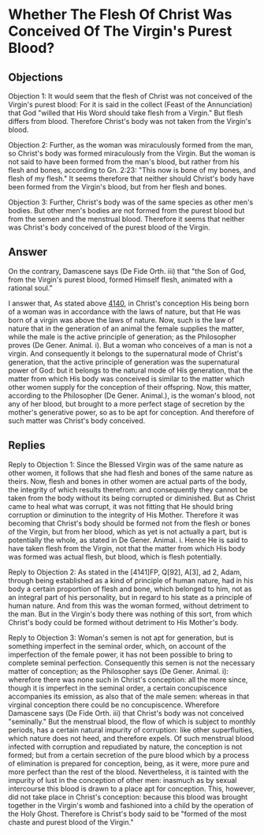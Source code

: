 # Whether The Flesh Of Christ Was Conceived Of The Virgin's Purest Blood?

## Objections

Objection 1: It would seem that the flesh of Christ was not conceived of the Virgin's purest blood: For it is said in the collect (Feast of the Annunciation) that God "willed that His Word should take flesh from a Virgin." But flesh differs from blood. Therefore Christ's body was not taken from the Virgin's blood.

Objection 2: Further, as the woman was miraculously formed from the man, so Christ's body was formed miraculously from the Virgin. But the woman is not said to have been formed from the man's blood, but rather from his flesh and bones, according to Gn. 2:23: "This now is bone of my bones, and flesh of my flesh." It seems therefore that neither should Christ's body have been formed from the Virgin's blood, but from her flesh and bones.

Objection 3: Further, Christ's body was of the same species as other men's bodies. But other men's bodies are not formed from the purest blood but from the semen and the menstrual blood. Therefore it seems that neither was Christ's body conceived of the purest blood of the Virgin.

## Answer

On the contrary, Damascene says (De Fide Orth. iii) that "the Son of God, from the Virgin's purest blood, formed Himself flesh, animated with a rational soul."

I answer that, As stated above [4140](A[4]), in Christ's conception His being born of a woman was in accordance with the laws of nature, but that He was born of a virgin was above the laws of nature. Now, such is the law of nature that in the generation of an animal the female supplies the matter, while the male is the active principle of generation; as the Philosopher proves (De Gener. Animal. i). But a woman who conceives of a man is not a virgin. And consequently it belongs to the supernatural mode of Christ's generation, that the active principle of generation was the supernatural power of God: but it belongs to the natural mode of His generation, that the matter from which His body was conceived is similar to the matter which other women supply for the conception of their offspring. Now, this matter, according to the Philosopher (De Gener. Animal.), is the woman's blood, not any of her blood, but brought to a more perfect stage of secretion by the mother's generative power, so as to be apt for conception. And therefore of such matter was Christ's body conceived.

## Replies

Reply to Objection 1: Since the Blessed Virgin was of the same nature as other women, it follows that she had flesh and bones of the same nature as theirs. Now, flesh and bones in other women are actual parts of the body, the integrity of which results therefrom: and consequently they cannot be taken from the body without its being corrupted or diminished. But as Christ came to heal what was corrupt, it was not fitting that He should bring corruption or diminution to the integrity of His Mother. Therefore it was becoming that Christ's body should be formed not from the flesh or bones of the Virgin, but from her blood, which as yet is not actually a part, but is potentially the whole, as stated in De Gener. Animal. i. Hence He is said to have taken flesh from the Virgin, not that the matter from which His body was formed was actual flesh, but blood, which is flesh potentially.

Reply to Objection 2: As stated in the [4141]FP, Q[92], A[3], ad 2, Adam, through being established as a kind of principle of human nature, had in his body a certain proportion of flesh and bone, which belonged to him, not as an integral part of his personality, but in regard to his state as a principle of human nature. And from this was the woman formed, without detriment to the man. But in the Virgin's body there was nothing of this sort, from which Christ's body could be formed without detriment to His Mother's body.

Reply to Objection 3: Woman's semen is not apt for generation, but is something imperfect in the seminal order, which, on account of the imperfection of the female power, it has not been possible to bring to complete seminal perfection. Consequently this semen is not the necessary matter of conception; as the Philosopher says (De Gener. Animal. i): wherefore there was none such in Christ's conception: all the more since, though it is imperfect in the seminal order, a certain concupiscence accompanies its emission, as also that of the male semen: whereas in that virginal conception there could be no concupiscence. Wherefore Damascene says (De Fide Orth. iii) that Christ's body was not conceived "seminally." But the menstrual blood, the flow of which is subject to monthly periods, has a certain natural impurity of corruption: like other superfluities, which nature does not heed, and therefore expels. Of such menstrual blood infected with corruption and repudiated by nature, the conception is not formed; but from a certain secretion of the pure blood which by a process of elimination is prepared for conception, being, as it were, more pure and more perfect than the rest of the blood. Nevertheless, it is tainted with the impurity of lust in the conception of other men: inasmuch as by sexual intercourse this blood is drawn to a place apt for conception. This, however, did not take place in Christ's conception: because this blood was brought together in the Virgin's womb and fashioned into a child by the operation of the Holy Ghost. Therefore is Christ's body said to be "formed of the most chaste and purest blood of the Virgin."